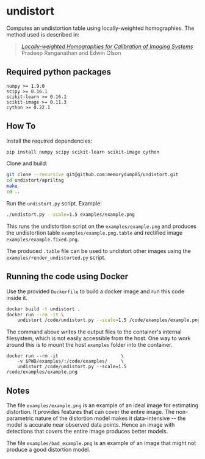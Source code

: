 undistort
=========

Computes an undistortion table using locally-weighted homographies.
The method used is described in:

> [_Locally-weighted Homographies for Calibration of Imaging Systems_](http://april.eecs.umich.edu/papers/details.php?name=ranganathan2014iros)<br/>
> Pradeep Ranganathan and Edwin Olson


Required python packages
------------------------
```
numpy >= 1.9.0
scipy >= 0.16.1
scikit-learn >= 0.16.1
scikit-image >= 0.11.3
cython >= 0.22.1
```


How To
-------

Install the required dependencies:
```bash
pip install numpy scipy scikit-learn scikit-image cython
```

Clone and build:
```bash
git clone --recursive git@github.com:memorydump85/undistort.git
cd undistort/apriltag
make
cd ..
```

Run the `undistort.py` script. Example:
```bash
./undistort.py --scale=1.5 examples/example.png
```

This runs the undistortion script on the `examples/example.png` and
produces the undistortion table `examples/example.png.table` and
rectified image `examples/example.fixed.png`.

The produced `.table` file can be used to undistort other images using
the `examples/render_undistorted.py` script.


Running the code using Docker
-----------------------------

Use the provided `Dockerfile` to build a docker image and run this code
inside it.
```bash
docker build -t undistort .
docker run --rm -it \
    undistort /code/undistort.py --scale=1.5 /code/examples/example.png
```

The command above writes the output files to the container's internal
filesystem, which is not easily accessible from the host. One way to
work around this is to mount the host `examples` folder into the
container.
```
docker run --rm -it                       \
    -v $PWD/examples/:/code/examples/     \
    undistort /code/undistort.py --scale=1.5 /code/examples/example.png
```


Notes
-----

The file `examples/example.png` is an example of an ideal image for
estimating distortion. It provides features that can cover the entire
image. The non-parametric nature of the distortion model makes it
data-intensive -- the model is accurate near observed data points. Hence
an image with detections that covers the entire image produces better
models.

The file `examples/bad_example.png` is an example of an image that might
not produce a good distortion model.
